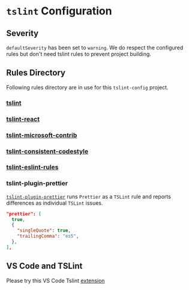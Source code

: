 # `tslint` Configuration

## Severity

`defaultSeverity` has been set to `warning`. We do respect the configured rules but don't need tslint rules to prevent project building.

## Rules Directory

Following rules directory are in use for this `tslint-config` project.

### [tslint](./tslint)

### [tslint-react](./tslint-react)

### [tslint-microsoft-contrib](./tslint-microsoft-contrib)

### [tslint-consistent-codestyle](./tslint-consistent-codestyle)

### [tslint-eslint-rules](./tslint-eslint-rules)

### tslint-plugin-prettier

[`tslint-plugin-prettier`](https://github.com/ikatyang/tslint-plugin-prettier) runs `Prettier` as a `TSLint` rule and reports differences as individual `TSLint` issues.

```json
"prettier": [
  true,
  {
    "singleQuote": true,
    "trailingComma": "es5",
  },
],
```

## VS Code and TSLint

Please try this VS Code Tslint [extension](https://github.com/Microsoft/vscode-typescript-tslint-plugin)
